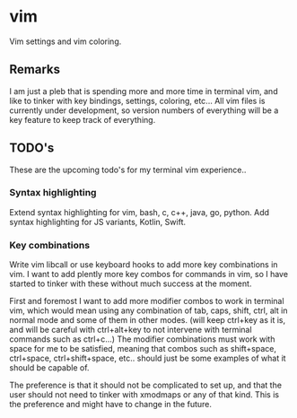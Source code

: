 # vim
Vim settings and vim coloring.

## Remarks
I am just a pleb that is spending more and more time in terminal vim, and like to tinker with key bindings, settings, coloring, etc...
All vim files is currently under development, so version numbers of everything will be a key feature to keep track of everything.

## TODO's
These are the upcoming todo's for my terminal vim experience..

### Syntax highlighting
Extend syntax highlighting for vim, bash, c, c++, java, go, python.
Add syntax highlighting for JS variants, Kotlin, Swift.

### Key combinations
Write vim libcall or use keyboard hooks to add more key combinations in vim.
I want to add plently more key combos for commands in vim, so I have started to tinker with these without much success at the moment.

First and foremost I want to add more modifier combos to work in terminal vim, which would mean using any combination of tab, caps, shift, ctrl, alt in normal mode and some of them in other modes. (will keep ctrl+key as it is, and will be careful with ctrl+alt+key to not intervene with terminal commands such as ctrl+c...)
The modifier combinations must work with space for me to be satisfied, meaning that combos such as shift+space, ctrl+space, ctrl+shift+space, etc.. should just be some examples of what it should be capable of.

The preference is that it should not be complicated to set up, and that the user should not need to tinker with xmodmaps or any of that kind.
This is the preference and might have to change in the future.
